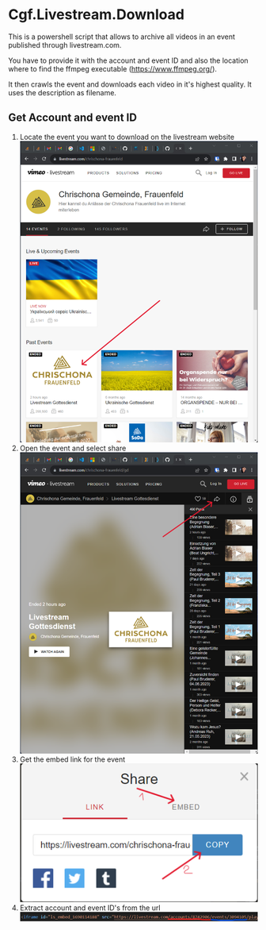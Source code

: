 # Cgf.Livestream.Download

This is a powershell script that allows to archive all videos in an event published through livestream.com.

You have to provide it with the account and event ID and also the location where to find the ffmpeg executable (https://www.ffmpeg.org/).

It then crawls the event and downloads each video in it's highest quality. It uses the description as filename.

## Get Account and event ID
1. Locate the event you want to download on the livestream website <br>
   ![Locate Event](/assets/locateEvent.png)
2. Open the event and select share <br>
   ![Open Event](/assets/selectEvent.png)
3. Get the embed link for the event <br>
   ![Get Embed Link](/assets/getEmbedLink.png)
4. Extract account and event ID's from the url <br>
   ![Extract Account and Event ID's](/assets/extractAccountAndEventId_.png)
